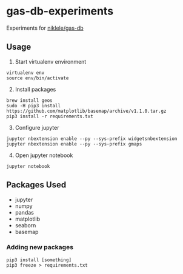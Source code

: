 # gas-db-experiments
Experiments for [niklele/gas-db](https://github.com/niklele/gas-db)

## Usage

1. Start virtualenv environment
```
virtualenv env
source env/bin/activate
```

2. Install packages
```
brew install geos
sudo -H pip3 install https://github.com/matplotlib/basemap/archive/v1.1.0.tar.gz
pip3 install -r requirements.txt
```

3. Configure jupyter
```
jupyter nbextension enable --py --sys-prefix widgetsnbextension
jupyter nbextension enable --py --sys-prefix gmaps
```

4. Open jupyter notebook
```
jupyter notebook
```

## Packages Used
- jupyter
- numpy
- pandas
- matplotlib
- seaborn
- basemap


### Adding new packages
```
pip3 install [something]
pip3 freeze > requirements.txt
```